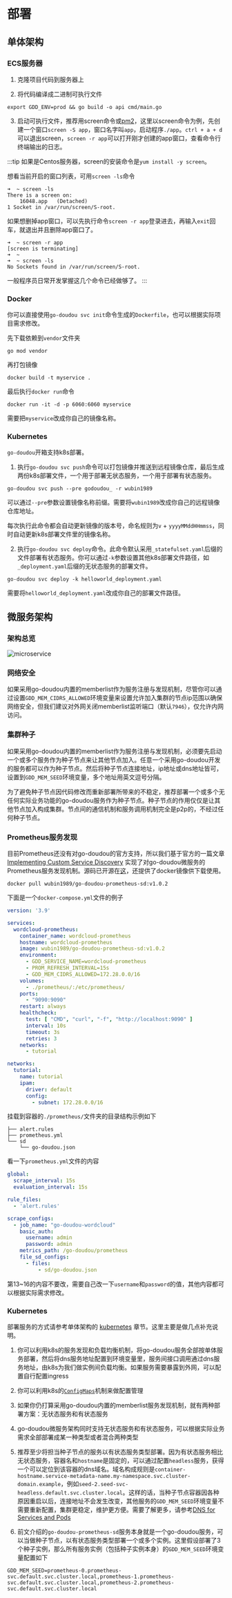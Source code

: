 # 部署

## 单体架构
### ECS服务器

1. 克隆项目代码到服务器上

2. 将代码编译成二进制可执行文件
```shell
export GDD_ENV=prod && go build -o api cmd/main.go 
```

3. 启动可执行文件，推荐用screen命令或[pm2](https://pm2.keymetrics.io/)，这里以screen命令为例，先创建一个窗口`screen -S app`，窗口名字叫`app`，启动程序`./app`。`ctrl + a + d`可以退出screen，`screen -r app`可以打开刚才创建的app窗口，查看命令行终端输出的日志。

:::tip
如果是Centos服务器，screen的安装命令是`yum install -y screen`。

想看当前开启的窗口列表，可用`screen -ls`命令

```shell
➜  ~ screen -ls   
There is a screen on:
	16048.app	(Detached)
1 Socket in /var/run/screen/S-root.
```

如果想删掉app窗口，可以先执行命令`screen -r app`登录进去，再输入`exit`回车，就退出并且删除app窗口了。

```shell
➜  ~ screen -r app
[screen is terminating]
➜  ~  
➜  ~ screen -ls   
No Sockets found in /var/run/screen/S-root.
```

一般程序员日常开发掌握这几个命令已经做够了。
:::

### Docker

你可以直接使用`go-doudou svc init`命令生成的`Dockerfile`，也可以根据实际项目需求修改。

先下载依赖到`vendor`文件夹
```
go mod vendor
```

再打包镜像
```shell
docker build -t myservice . 
```

最后执行`docker run`命令

```shell
docker run -it -d -p 6060:6060 myservice
```

需要把`myservice`改成你自己的镜像名称。

### Kubernetes

`go-doudou`开箱支持k8s部署。

1. 执行`go-doudou svc push`命令可以打包镜像并推送到远程镜像仓库，最后生成两份k8s部署文件，一个用于部署无状态服务，一个用于部署有状态服务。

```shell
go-doudou svc push --pre godoudou_ -r wubin1989
```

可以通过`--pre`参数设置镜像名称前缀。需要将`wubin1989`改成你自己的远程镜像仓库地址。

每次执行此命令都会自动更新镜像的版本号，命名规则为`v` + `yyyyMMddHHmmss`，同时自动更新k8s部署文件里的镜像名称。

2. 执行`go-doudou svc deploy`命令。此命令默认采用`_statefulset.yaml`后缀的文件部署有状态服务。你可以通过`-k`参数设置其他k8s部署文件路径，如`_deployment.yaml`后缀的无状态服务的部署文件。

```shell
go-doudou svc deploy -k helloworld_deployment.yaml
```

需要将`helloworld_deployment.yaml`改成你自己的部署文件路径。

## 微服务架构

### 架构总览
![microservice](/images/microservice.png)

### 网络安全

如果采用go-doudou内置的memberlist作为服务注册与发现机制，尽管你可以通过设置`GDD_MEM_CIDRS_ALLOWED`环境变量来设置允许加入集群的节点ip范围以确保网络安全，但我们建议对外网关闭memberlist监听端口（默认`7946`），仅允许内网访问。

### 集群种子

如果采用go-doudou内置的memberlist作为服务注册与发现机制，必须要先启动一个或多个服务作为种子节点来让其他节点加入。任意一个采用go-doudou开发的服务都可以作为种子节点。然后将种子节点连接地址，ip地址或dns地址皆可，设置到`GDD_MEM_SEED`环境变量，多个地址用英文逗号分隔。

为了避免种子节点因代码修改而重新部署所带来的不稳定，推荐部署一个或多个无任何实际业务功能的go-doudou服务作为种子节点。种子节点的作用仅仅是让其他节点加入构成集群。节点间的通信机制和服务调用机制完全是p2p的，不经过任何种子节点。

### Prometheus服务发现

目前Prometheus还没有对go-doudou的官方支持，所以我们基于官方的一篇文章 [Implementing Custom Service Discovery](https://prometheus.io/blog/2018/07/05/implementing-custom-sd/) 实现了对go-doudou微服务的Prometheus服务发现机制。源码已开源在[这](https://github.com/unionj-cloud/go-doudou-prometheus-sd)，还提供了docker镜像供下载使用。

```shell
docker pull wubin1989/go-doudou-prometheus-sd:v1.0.2
```

下面是一个`docker-compose.yml`文件的例子
```yaml
version: '3.9'

services:
  wordcloud-prometheus:
    container_name: wordcloud-prometheus
    hostname: wordcloud-prometheus
    image: wubin1989/go-doudou-prometheus-sd:v1.0.2
    environment:
      - GDD_SERVICE_NAME=wordcloud-prometheus
      - PROM_REFRESH_INTERVAL=15s
      - GDD_MEM_CIDRS_ALLOWED=172.28.0.0/16
    volumes:
      - ./prometheus/:/etc/prometheus/
    ports:
      - "9090:9090"
    restart: always
    healthcheck:
      test: [ "CMD", "curl", "-f", "http://localhost:9090" ]
      interval: 10s
      timeout: 3s
      retries: 3
    networks:
      - tutorial

networks:
  tutorial:
    name: tutorial
    ipam:
      driver: default
      config:
        - subnet: 172.28.0.0/16
```

挂载到容器的`./prometheus/`文件夹的目录结构示例如下

```
├── alert.rules
├── prometheus.yml
└── sd
    └── go-doudou.json
```

看一下`prometheus.yml`文件的内容

```yaml
global:
  scrape_interval: 15s
  evaluation_interval: 15s

rule_files:
  - 'alert.rules'

scrape_configs:
  - job_name: "go-doudou-wordcloud"
    basic_auth:
      username: admin
      password: admin
    metrics_path: /go-doudou/prometheus
    file_sd_configs:
      - files:
          - sd/go-doudou.json
```

第13~16的内容不要改，需要自己改一下`username`和`password`的值，其他内容都可以根据实际需求修改。

### Kubernetes

部署服务的方式请参考单体架构的 [kubernetes](#kubernetes) 章节。这里主要是做几点补充说明。

1. 你可以利用k8s的服务发现和负载均衡机制，将go-doudou服务全部按单体服务部署，然后将dns服务地址配置到环境变量里，服务间接口调用通过dns服务地址，由k8s为我们做实例间负载均衡。如果服务需要暴露到外网，可以配置自行配置ingress

2. 你可以利用k8s的[`ConfigMaps`](https://kubernetes.io/docs/concepts/configuration/configmap/)机制来做配置管理

3. 如果你仍打算采用go-doudou内置的memberlist服务发现机制，就有两种部署方案：无状态服务和有状态服务

4. go-doudou微服务架构同时支持无状态服务和有状态服务，可以根据实际业务需求全部部署成某一种类型或者混合两种类型

5. 推荐至少将担当种子节点的服务以有状态服务类型部署。因为有状态服务相比无状态服务，容器名和`hostname`是固定的，可以通过配置`headless`服务，获得一个可以定位到该容器的dns域名。域名构成规则是`container-hostname.service-metadata-name.my-namespace.svc.cluster-domain.example`，例如`seed-2.seed-svc-headless.default.svc.cluster.local`。这样的话，当种子节点容器因各种原因重启以后，连接地址不会发生改变，其他服务的`GDD_MEM_SEED`环境变量不需要重新配置，集群更稳定，维护更方便。需要了解更多，请参考[DNS for Services and Pods](https://kubernetes.io/docs/concepts/services-networking/dns-pod-service/)

6. 前文介绍的`go-doudou-prometheus-sd`服务本身就是一个go-doudou服务，可以当做种子节点，以有状态服务类型部署一个或多个实例。这里假设部署了3个种子实例，那么所有服务实例（包括种子实例本身）的`GDD_MEM_SEED`环境变量配置如下
```shell
GDD_MEM_SEED=prometheus-0.prometheus-svc.default.svc.cluster.local,prometheus-1.prometheus-svc.default.svc.cluster.local,prometheus-2.prometheus-svc.default.svc.cluster.local
```